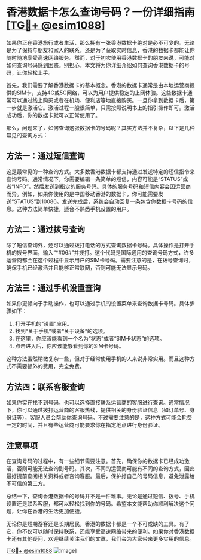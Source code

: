 # 香港数据卡怎么查询号码？一份详细指南[[TG💪+ @esim1088](https://t.me/s/esim1088)]

如果你正在香港旅行或者生活，那么拥有一张香港数据卡绝对是必不可少的。无论是为了保持与朋友和家人的联系，还是为了获取实时信息，香港的数据卡都能让你随时随地享受高速网络服务。然而，对于初次使用香港数据卡的朋友来说，可能对如何查询号码感到困惑。别担心，本文将为你详细介绍如何查询香港数据卡的号码，让你轻松上手。

首先，我们需要了解香港数据卡的基本概念。香港的数据卡通常是由本地运营商提供的SIM卡，支持4G或5G网络，可以为用户提供稳定的上网体验。这些数据卡通常可以通过线上购买或者在机场、便利店等地直接购买。一旦你拿到数据卡后，第一步就是激活它。激活过程一般很简单，只需按照说明书上的指引操作即可。激活成功后，你的数据卡就可以正常使用了。

那么，问题来了，如何查询这张数据卡的号码呢？其实方法并不复杂，以下是几种常见的查询方式：

## 方法一：通过短信查询

这是最常见的一种查询方式。大多数香港数据卡都支持通过发送特定的短信指令来查询号码。通常情况下，你需要编辑一条简单的短信，内容可能是“STATUS”或者“INFO”，然后发送到指定的服务号码。具体的服务号码和短信内容会因运营商而异。例如，如果你使用的是中国移动香港的数据卡，你可能需要发送“STATUS”到10086。发送完成后，系统会自动回复一条包含你数据卡号码的信息。这种方法简单快捷，适合不熟悉手机设置的用户。

## 方法二：通过拨号查询

除了短信查询外，还可以通过拨打电话的方式查询数据卡号码。具体操作是打开手机的拨号界面，输入“*#06#”并拨打。这个代码是国际通用的查询号码方式，许多运营商都会在这个过程中显示用户的SIM卡号码。需要注意的是，在拨号查询时，确保手机已经激活并且能够正常联网，否则可能无法显示号码。

## 方法三：通过手机设置查询

如果你更倾向于手动操作，也可以通过手机的设置菜单来查询数据卡号码。具体步骤如下：
1. 打开手机的“设置”应用。
2. 找到“关于手机”或者“关于设备”的选项。
3. 在这里，你应该能看到一个名为“状态”或者“SIM卡状态”的选项。
4. 点击进入后，你应该能够看到你的SIM卡号码。

这种方法虽然稍微复杂一些，但对于经常使用手机的人来说非常实用。而且这种方式不需要额外的费用，完全免费。

## 方法四：联系客服查询

如果你实在找不到号码，也可以选择直接联系运营商的客服进行查询。通常情况下，你可以通过拨打运营商的客服热线，提供相关的身份验证信息（如订单号、身份证等），客服人员会帮助你查询号码。不过需要注意的是，这种方式可能会耗费一定的时间，并且有些运营商可能要求你在指定地点进行身份验证。

## 注意事项

在查询号码的过程中，有一些细节需要注意。首先，确保你的数据卡已经成功激活，否则可能无法查询到号码。其次，不同的运营商可能有不同的查询方式，因此最好提前查阅相关资料或者咨询客服。最后，保护好自己的号码信息，避免泄露给不可信的第三方。

总结一下，查询香港数据卡的号码并不是一件难事。无论是通过短信、拨号、手机设置还是联系客服，都可以轻松找到你的号码。希望本文能帮助你顺利解决这个问题，让你在香港的生活更加便捷。

无论你是短期游客还是长期居民，香港的数据卡都是一个不可或缺的工具。有了它，你不仅可以随时保持联系，还能享受高速网络带来的便利。如果你对香港数据卡还有其他疑问，欢迎继续关注我们的文章，我们会为大家带来更多实用的信息。

[[TG💪+ @esim1088](https://t.me/s/esim1088) ![Image](https://i.postimg.cc/4NQfJmqS/Snipaste-2025-05-13-00-14-12.png)]
